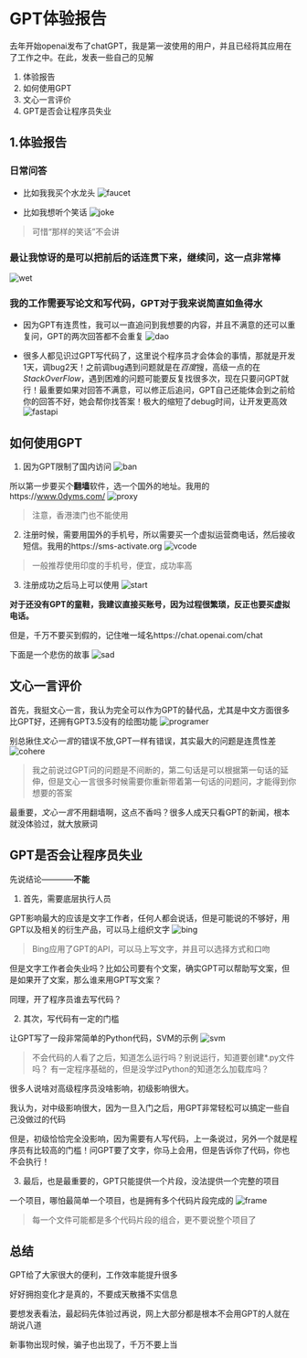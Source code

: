 # GPT体验报告


去年开始openai发布了chatGPT，我是第一波使用的用户，并且已经将其应用在了工作之中。在此，发表一些自己的见解


1. 体验报告
2. 如何使用GPT
3. 文心一言评价
4. GPT是否会让程序员失业



## 1.体验报告


### 日常问答


- 比如我我买个水龙头
![faucet](./assets/faucet.png)


- 比如我想听个笑话
![joke](./assets/joke.png)
> 可惜“那样的笑话”不会讲


### 最让我惊讶的是可以把前后的话连贯下来，继续问，这一点非常棒
![wet](./assets/wet.png)


### 我的工作需要写论文和写代码，GPT对于我来说简直如鱼得水


- 因为GPT有连贯性，我可以一直追问到我想要的内容，并且不满意的还可以重复问，GPT的两次回答都不会重复
![dao](./assets/dao.png)


- 很多人都见识过GPT写代码了，这里说个程序员才会体会的事情，那就是开发1天，调bug2天！之前调bug遇到问题就是在*百度*搜，高级一点的在*StackOverFlow*，遇到困难的问题可能要反复找很多次，现在只要问GPT就行！最重要如果对回答不满意，可以修正后追问，GPT自己还能体会到之前给你的回答不好，她会帮你找答案！极大的缩短了debug时间，让开发更高效
![fastapi](./assets/fastapi.png)


## 如何使用GPT


1. 因为GPT限制了国内访问
![ban](./assets/ban.png)


所以第一步要买个**翻墙**软件，选一个国外的地址。我用的https://www.0dyms.com/
![proxy](./assets/proxy.png)
> 注意，香港澳门也不能使用


2. 注册时候，需要用国外的手机号，所以需要买一个虚拟运营商电话，然后接收短信。我用的https://sms-activate.org
![vcode](./assets/vcode.png)
> 一般推荐使用印度的手机号，便宜，成功率高


3. 注册成功之后马上可以使用
![start](./assets/start.png)



**对于还没有GPT的童鞋，我建议直接买账号，因为过程很繁琐，反正也要买虚拟电话。**


但是，千万不要买到假的，记住唯一域名https://chat.openai.com/chat


下面是一个悲伤的故事
![sad](./assets/sad.jpg)



## 文心一言评价


首先，我挺文心一言，我认为完全可以作为GPT的替代品，尤其是中文方面很多比GPT好，还拥有GPT3.5没有的绘图功能
![programer](./assets/programer.png)


别总揪住*文心一言*的错误不放,GPT一样有错误，其实最大的问题是连贯性差
![cohere](./assets/cohere.png)
> 我之前说过GPT问的问题是不间断的，第二句话是可以根据第一句话的延伸，但是文心一言很多时候需要你重新带着第一句话的问题问，才能得到你想要的答案


最重要，*文心一言*不用翻墙啊，这点不香吗？很多人成天只看GPT的新闻，根本就没体验过，就大放厥词



## GPT是否会让程序员失业


先说结论————**不能**


1. 首先，需要底层执行人员


GPT影响最大的应该是文字工作者，任何人都会说话，但是可能说的不够好，用GPT以及相关的衍生产品，可以马上组织文字
![bing](./assets/bing.png)
> Bing应用了GPT的API，可以马上写文字，并且可以选择方式和口吻


但是文字工作者会失业吗？比如公司要有个文案，确实GPT可以帮助写文案，但是如果开了文案，那么谁来用GPT写文案？


同理，开了程序员谁去写代码？


2. 其次，写代码有一定的门槛


让GPT写了一段非常简单的Python代码，SVM的示例
![svm](./assets/svm.png)
> 不会代码的人看了之后，知道怎么运行吗？别说运行，知道要创建*.py文件吗？
> 有一定程序基础的，但是没学过Python的知道怎么加载库吗？


很多人说啥对高级程序员没啥影响，初级影响很大。


我认为，对中级影响很大，因为一旦入门之后，用GPT非常轻松可以搞定一些自己没做过的代码


但是，初级恰恰完全没影响，因为需要有人写代码，上一条说过，另外一个就是程序员有比较高的门槛！问GPT要了文字，你马上会用，但是告诉你了代码，你也不会执行！


3. 最后，也是最重要的，GPT只能提供一个片段，没法提供一个完整的项目


一个项目，哪怕最简单一个项目，也是拥有多个代码片段完成的
![frame](./assets/frame.png)
> 每一个文件可能都是多个代码片段的组合，更不要说整个项目了



## 总结


GPT给了大家很大的便利，工作效率能提升很多


好好拥抱变化才是真的，不要成天散播不实信息


要想发表看法，最起码先体验过再说，网上大部分都是根本不会用GPT的人就在胡说八道


新事物出现时候，骗子也出现了，千万不要上当
